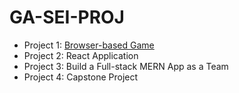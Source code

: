 # GA-SEI-PROJ

- Project 1: [Browser-based Game](https://github.com/hongpeichua94/GA-SEI-PROJ/tree/main/Connect4)
- Project 2: React Application
- Project 3: Build a Full-stack MERN App as a Team
- Project 4: Capstone Project
